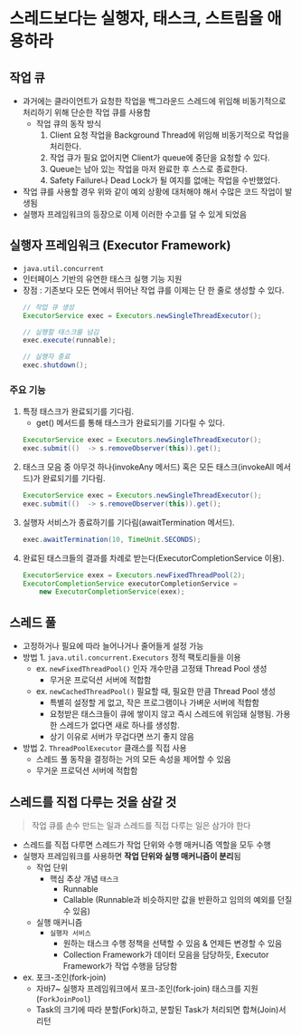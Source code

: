 # 스레드보다는 실행자, 태스크, 스트림을 애용하라

## 작업 큐
- 과거에는 클라이언트가 요청한 작업을 백그라운드 스레드에 위임해 비동기적으로 처리하기 위해 단순한 작업 큐를 사용함
    * 작업 큐의 동작 방식
        1. Client 요청 작업을 Background Thread에 위임해 비동기적으로 작업을 처리한다.
        2. 작업 큐가 필요 없어지면 Client가 queue에 중단을 요청할 수 있다.
        3. Queue는 남아 있는 작업을 마저 완료한 후 스스로 종료한다.
        4. Safety Failure나 Dead Lock가 될 여지를 없애는 작업을 수반했었다.
- 작업 큐를 사용할 경우 위와 같이 예외 상황에 대처해야 해서 수많은 코드 작업이 발생됨
- 실행자 프레임워크의 등장으로 이제 이러한 수고를 덜 수 있게 되었음


## 실행자 프레임워크 (Executor Framework)
- `java.util.concurrent`
- 인터페이스 기반의 유연한 태스크 실행 기능 지원
- 장점 : 기존보다 모든 면에서 뛰어난 작업 큐를 이제는 단 한 줄로 생성할 수 있다.
    ```java
    // 작업 큐 생성
    ExecutorService exec = Executors.newSingleThreadExecutor();

    // 실행할 태스크를 넘김
    exec.execute(runnable);

    // 실행자 종료
    exec.shutdown();
    ```

### 주요 기능
1. 특정 태스크가 완료되기를 기다림.
     - get() 메서드를 통해 태스크가 완료되기를 기다릴 수 있다.
      ``` java
      ExecutorService exec = Executors.newSingleThreadExecutor();
      exec.submit(()  -> s.removeObserver(this)).get();
      ```
2. 태스크 모음 중 아무것 하나(invokeAny 메서드) 혹은 모든 태스크(invokeAll 메서드)가 완료되기를 기다림.
      ```java
      ExecutorService exec = Executors.newSingleThreadExecutor();
      exec.submit(()  -> s.removeObserver(this)).get();
      ```
3. 실행자 서비스가 종료하기를 기다림(awaitTermination 메서드).
      ``` java
      exec.awaitTermination(10, TimeUnit.SECONDS);
      ```
4. 완료된 태스크들의 결과를 차례로 받는다(ExecutorCompletionService 이용).
      ``` java
      ExecutorService exex = Executors.newFixedThreadPool(2);
      ExecutorCompletionService executorCompletionService = 
          new ExecutorCompletionService(exex);
      ```


## 스레드 풀
- 고정하거나 필요에 따라 늘어나거나 줄어들게 설정 가능
- 방법 1. `java.util.concurrent.Executors` 정적 팩토리들을 이용
    * ex. `newFixedThreadPool()` 인자 개수만큼 고정돼 Thread Pool 생성
        + 무거운 프로덕션 서버에 적합함
    * ex. `newCachedThreadPool()` 필요할 때, 필요한 만큼 Thread Pool 생성
        + 특별히 설정할 게 없고, 작은 프로그램이나 가벼운 서버에 적합함
        + 요청받은 태스크들이 큐에 쌓이지 않고 즉시 스레드에 위임돼 실행됨. 가용한 스레드가 없다면 새로 하나를 생성함.
        + 상기 이유로 서버가 무겁다면 쓰기 좋지 않음
- 방법 2. `ThreadPoolExecutor` 클래스를 직접 사용
    * 스레드 풀 동작을 결정하는 거의 모든 속성을 제어할 수 있음
    * 무거운 프로덕션 서버에 적합함


## 스레드를 직접 다루는 것을 삼갈 것
> 작업 큐를 손수 만드는 일과 스레드를 직접 다루는 일은 삼가야 한다
- 스레드를 직접 다루면 스레드가 작업 단위와 수행 매커니즘 역할을 모두 수행
- 실행자 프레임워크를 사용하면 **작업 단위와 실행 매커니즘이 분리**됨
    * 작업 단위
        + 핵심 추상 개념 `태스크`
            - Runnable
            - Callable (Runnable과 비슷하지만 값을 반환하고 임의의 예외를 던질 수 있음)
    * 실행 매커니즘
        + `실행자 서비스` 
            - 원하는 태스크 수행 정책을 선택할 수 있음 & 언제든 변경할 수 있음
            - Collection Framework가 데이터 모음을 담당하듯, Executor Framework가 작업 수행을 담당함
- ex. 포크-조인(fork-join)
    * 자바7~ 실행자 프레임워크에서 포크-조인(fork-join) 태스크를 지원 (`ForkJoinPool`)
    * Task의 크기에 따라 분할(Fork)하고, 분할된 Task가 처리되면 합쳐(Join)서 리턴